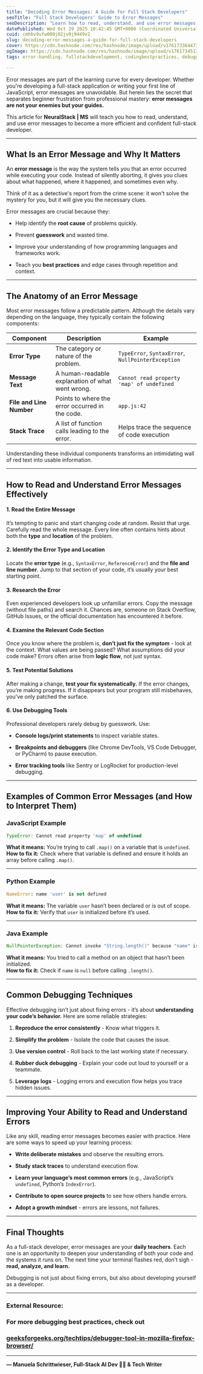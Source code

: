 ```yaml
---
title: "Decoding Error Messages: A Guide for Full Stack Developers"
seoTitle: "Full Stack Developers' Guide to Error Messages"
seoDescription: "Learn how to read, understand, and use error messages to become a more efficient and confident full-stack developer"
datePublished: Wed Oct 29 2025 10:42:45 GMT+0000 (Coordinated Universal Time)
cuid: cmhbv9ufw000j02jv0j9449v2
slug: decoding-error-messages-a-guide-for-full-stack-developers
cover: https://cdn.hashnode.com/res/hashnode/image/upload/v1761733644734/e03b8a7d-e222-4ab4-8ebf-b8b5200ad573.png
ogImage: https://cdn.hashnode.com/res/hashnode/image/upload/v1761734513991/98f4e4e1-dcac-4a32-9d80-c481fe5bf7f2.png
tags: error-handling, fullstackdevelopment, codingbestpractices, debuggingtips, developereducation

---
```


Error messages are part of the learning curve for every developer. Whether you're developing a full-stack application or writing your first line of JavaScript, error messages are unavoidable. But herein lies the secret that separates beginner frustration from professional mastery: **error messages are not your enemies but your guides.**

This article for **NeuralStack | MS** will teach you how to read, understand, and use error messages to become a more efficient and confident full-stack developer.

---

## What Is an Error Message and Why It Matters

An **error message** is the way the system tells you that an error occurred while executing your code. Instead of silently aborting, it gives you clues about what happened, where it happened, and sometimes even why.

Think of it as a detective's report from the crime scene: it won't solve the mystery for you, but it will give you the necessary clues.

Error messages are crucial because they:

* Help identify the **root cause** of problems quickly.
    
* Prevent **guesswork** and wasted time.
    
* Improve your understanding of how programming languages and frameworks work.
    
* Teach you **best practices** and edge cases through repetition and context.
    

---

## The Anatomy of an Error Message

Most error messages follow a predictable pattern. Although the details vary depending on the language, they typically contain the following components:

| Component | Description | Example |
| --- | --- | --- |
| **Error Type** | The category or nature of the problem. | `TypeError`, `SyntaxError`, `NullPointerException` |
| **Message Text** | A human-readable explanation of what went wrong. | `Cannot read property 'map' of undefined` |
| **File and Line Number** | Points to where the error occurred in the code. | `app.js:42` |
| **Stack Trace** | A list of function calls leading to the error. | Helps trace the sequence of code execution |

Understanding these individual components transforms an intimidating wall of red text into usable information.

---

## How to Read and Understand Error Messages Effectively

#### **1\. Read the Entire Message**

It’s tempting to panic and start changing code at random. Resist that urge. Carefully read the whole message. Every line often contains hints about both the **type** and **location** of the problem.

#### **2\. Identify the Error Type and Location**

Locate the **error type** (e.g., `SyntaxError`, `ReferenceError`) and the **file and line number**. Jump to that section of your code, it’s usually your best starting point.

#### **3\. Research the Error**

Even experienced developers look up unfamiliar errors. Copy the message (without file paths) and search it. Chances are, someone on Stack Overflow, GitHub Issues, or the official documentation has encountered it before.

#### **4\. Examine the Relevant Code Section**

Once you know where the problem is, **don’t just fix the symptom** - look at the context. What values are being passed? What assumptions did your code make? Errors often arise from **logic flow**, not just syntax.

#### **5\. Test Potential Solutions**

After making a change, **test your fix systematically.** If the error changes, you’re making progress. If it disappears but your program still misbehaves, you’ve only patched the surface.

#### **6\. Use Debugging Tools**

Professional developers rarely debug by guesswork. Use:

* **Console logs/print statements** to inspect variable states.
    
* **Breakpoints and debuggers** (like Chrome DevTools, VS Code Debugger, or PyCharm) to pause execution.
    
* **Error tracking tools** like Sentry or LogRocket for production-level debugging.
    

---

## Examples of Common Error Messages (and How to Interpret Them)

### JavaScript Example

```javascript
TypeError: Cannot read property 'map' of undefined
```

**What it means:** You’re trying to call `.map()` on a variable that is `undefined`.  
**How to fix it:** Check where that variable is defined and ensure it holds an array before calling `.map()`.

---

### Python Example

```python
NameError: name 'user' is not defined
```

**What it means:** The variable `user` hasn’t been declared or is out of scope.  
**How to fix it:** Verify that `user` is initialized before it’s used.

---

### Java Example

```java
NullPointerException: Cannot invoke "String.length()" because "name" is null
```

**What it means:** You tried to call a method on an object that hasn’t been initialized.  
**How to fix it:** Check if `name` is `null` before calling `.length()`.

---

## Common Debugging Techniques

Effective debugging isn’t just about fixing errors - it’s about **understanding your code’s behavior.** Here are some reliable strategies:

1. **Reproduce the error consistently** - Know what triggers it.
    
2. **Simplify the problem** - Isolate the code that causes the issue.
    
3. **Use version control** - Roll back to the last working state if necessary.
    
4. **Rubber duck debugging** - Explain your code out loud to yourself or a teammate.
    
5. **Leverage logs** - Logging errors and execution flow helps you trace hidden issues.
    

---

## Improving Your Ability to Read and Understand Errors

Like any skill, reading error messages becomes easier with practice. Here are some ways to speed up your learning process:

* **Write deliberate mistakes** and observe the resulting errors.
    
* **Study stack traces** to understand execution flow.
    
* **Learn your language’s most common errors** (e.g., JavaScript’s `undefined`, Python’s `IndexError`).
    
* **Contribute to open source projects** to see how others handle errors.
    
* **Adopt a growth mindset** - errors are lessons, not failures.
    

---

## Final Thoughts

As a full-stack developer, error messages are your **daily teachers**. Each one is an opportunity to deepen your understanding of both your code and the systems it runs on. The next time your terminal flashes red, don’t sigh - **read, analyze, and learn.**

Debugging is not just about fixing errors, but also about developing yourself as a developer.

---

### **External Resource:**

### For more debugging best practices, check out

### [geeksforgeeks.org/techtips/debugger-tool-in-mozilla-firefox-browser/](https://www.geeksforgeeks.org/techtips/debugger-tool-in-mozilla-firefox-browser/)

---

**— Manuela Schrittwieser, Full-Stack AI Dev 🧑‍💻 & Tech Writer**
